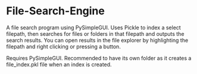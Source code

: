 # File-Search-Engine

A file search program using PySimpleGUI. Uses Pickle to index a select filepath, then searches for files or folders in that filepath and outputs the search results. You can open results in the file explorer by highlighting the filepath and right clicking or pressing a button.

Requires PySimpleGUI. Recommended to have its own folder as it creates a file_index.pkl file when an index is created.
